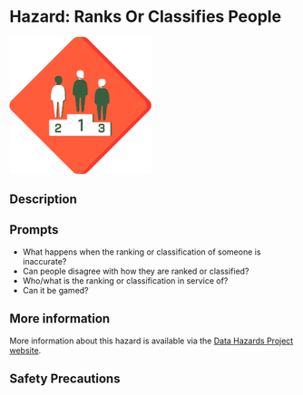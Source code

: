 # Hazard: Ranks Or Classifies People

<img src="/images/colour/classifies-people.png" alt="A red diamond shaped outline (like a warning sign) with three people standing on a podium of first, second and third place" width="250"/>

## Description

## Prompts

* What happens when the ranking or classification of someone is inaccurate?
* Can people disagree with how they are ranked or classified?
* Who/what is the ranking or classification in service of?
* Can it be gamed?

## More information

More information about this hazard is available via the [Data Hazards Project website][1].

## Safety Precautions

[1]: https://datahazards.com/hazards/ranks-classifies.html
